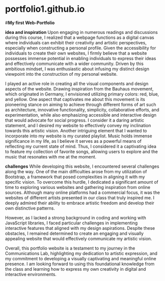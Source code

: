 # portfolio1.github.io
#**My first Web-Portfolio**

**idea and inspiration**
Upon engaging in numerous readings and discussions during this course, I realized that a webpage functions as a digital canvas where individuals can exhibit their creativity and artistic perspectives, especially when constructing a personal profile. Given the accessibility for individuals to create their own websites, I firmly believe that a website possesses immense potential in enabling individuals to express their ideas and effectively communicate with a wider community. Driven by this ambitious mindset, I was enthusiastic about infusing my distinct design viewpoint into the construction of my personal website.

I played an active role in creating all the visual components and design aspects of the website. Drawing inspiration from the Bauhaus movement, which originated in Germany, I envisioned utilizing primary colors: red, blue, and yellow. One aspect that captivates me about this movement is its pioneering stance on aiming to achieve through different forms of art such as architecture, innovative functionality, simplicity, collaborative efforts, and experimentation, while also emphasizing accessible and interactive design that would advocate for social progress. I consider it a daring artistic statement, and I desired my website to effectively convey my inclination towards this artistic vision. Another intriguing element that I wanted to incorporate into my website is my curated playlist. Music holds immense significance in my life, as I believe it serves as a powerful means of reflecting my current state of mind. Thus, I considered it a captivating idea to feature my collection of favorite songs, allowing users to explore and the music that resonates with me at the moment.

**challenges**
While developing this website, I encountered several challenges along the way. One of the main difficulties arose from my utilization of Bootstrap, a framework that posed complexities in aligning it with my specific vision. To overcome this hurdle, I dedicated a significant amount of time to exploring various websites and gathering inspiration from online sources. Although many online platforms had a commercial focus, it was the websites of different artists presented in our class that truly inspired me. I deeply admired their ability to embrace artistic freedom and develop their own distinctive patterns.

However, as I lacked a strong background in coding and working with JavaScript libraries, I faced particular challenges in implementing interactive features that aligned with my design aspirations. Despite these obstacles, I remained determined to create an engaging and visually appealing website that would effectively communicate my artistic vision.

Overall, this portfolio website is a testament to my journey in the Communications Lab, highlighting my dedication to artistic expression, and my commitment to developing a visually captivating and meaningful online presence. I am looking forward to using this foundational knowledge from the class and learning how to express my own creativity in digital and interactive environments.
